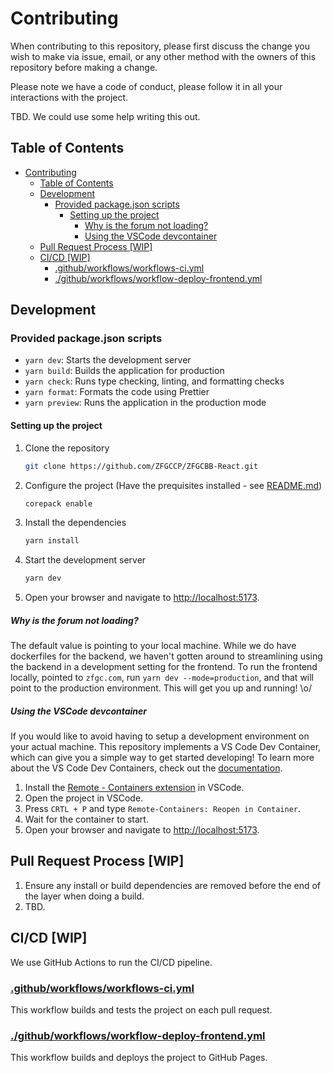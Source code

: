# Contributing

When contributing to this repository, please first discuss the change you wish to make via issue,
email, or any other method with the owners of this repository before making a change.

Please note we have a code of conduct, please follow it in all your interactions with the project.

TBD. We could use some help writing this out.

## Table of Contents

- [Contributing](#contributing)
  - [Table of Contents](#table-of-contents)
  - [Development](#development)
    - [Provided package.json scripts](#provided-packagejson-scripts)
      - [Setting up the project](#setting-up-the-project)
        - [Why is the forum not loading?](#why-is-the-forum-not-loading)
        - [Using the VSCode devcontainer](#using-the-vscode-devcontainer)
  - [Pull Request Process \[WIP\]](#pull-request-process-wip)
  - [CI/CD \[WIP\]](#cicd-wip)
    - [.github/workflows/workflows-ci.yml](#githubworkflowsworkflows-ciyml)
    - [./github/workflows/workflow-deploy-frontend.yml](#githubworkflowsworkflow-deploy-frontendyml)

## Development

### Provided package.json scripts

- `yarn dev`: Starts the development server
- `yarn build`: Builds the application for production
- `yarn check`: Runs type checking, linting, and formatting checks
- `yarn format`: Formats the code using Prettier
- `yarn preview`: Runs the application in the production mode
<!-- - `yarn preview:ssr`: Runs the application in the production mode with server-side rendering
- `yarn start`: Runs the application in production mode with server-side rendering -->

#### Setting up the project

1. Clone the repository

   ```bash
   git clone https://github.com/ZFGCCP/ZFGCBB-React.git
   ```

2. Configure the project (Have the prequisites installed - see [README.md](README.md))

   ```bash
   corepack enable
   ```

3. Install the dependencies

   ```bash
   yarn install
   ```

4. Start the development server

   ```bash
   yarn dev
   ```

5. Open your browser and navigate to <http://localhost:5173>.

##### Why is the forum not loading?

The default value is pointing to your local machine. While we do have dockerfiles for the backend, we haven't gotten around to streamlining using the backend in a development setting for the frontend. To run the frontend locally, pointed to `zfgc.com`, run `yarn dev --mode=production`, and that will point to the production environment. This will get you up and running! \o/

##### Using the VSCode devcontainer

If you would like to avoid having to setup a development environment on your actual machine. This repository implements a VS Code Dev Container, which can give you a simple way to get started developing! To learn more about the VS Code Dev Containers, check out the [documentation](https://code.visualstudio.com/docs/devcontainers/containers).

1. Install the [Remote - Containers extension](https://marketplace.visualstudio.com/items?itemName=ms-vscode-remote.remote-containers) in VSCode.
2. Open the project in VSCode.
3. Press `CRTL + P` and type `Remote-Containers: Reopen in Container`.
4. Wait for the container to start.
5. Open your browser and navigate to <http://localhost:5173>.

## Pull Request Process [WIP]

1. Ensure any install or build dependencies are removed before the end of the layer when doing a
   build.
2. TBD.

## CI/CD [WIP]

We use GitHub Actions to run the CI/CD pipeline.

### [.github/workflows/workflows-ci.yml](.github/workflows/workflow-ci.yml)

This workflow builds and tests the project on each pull request.

### [./github/workflows/workflow-deploy-frontend.yml](.github/workflows/workflow-deploy-frontend.yml)

This workflow builds and deploys the project to GitHub Pages.
